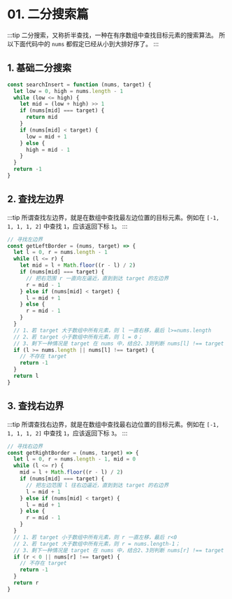 # 01. 二分搜索篇

:::tip
二分搜索，又称折半查找，一种在有序数组中查找目标元素的搜索算法。
所以下面代码中的 `nums` 都假定已经从小到大排好序了。
:::

## 1. 基础二分搜索

```js
const searchInsert = function (nums, target) {
  let low = 0, high = nums.length - 1
  while (low <= high) {
    let mid = (low + high) >> 1
    if (nums[mid] === target) {
      return mid
    }
    if (nums[mid] < target) {
      low = mid + 1
    } else {
      high = mid - 1
    }
  }
  return -1
}
```


## 2. 查找左边界

:::tip
所谓查找左边界，就是在数组中查找最左边位置的目标元素。例如在 `[-1, 1, 1, 1, 2]` 中查找 `1`，应该返回下标 `1`。
:::

```js
// 寻找左边界
const getLeftBorder = (nums, target) => {
  let l = 0, r = nums.length - 1
  while (l <= r) {
    let mid = l + Math.floor((r - l) / 2)
    if (nums[mid] === target) {
      // 把右范围 r 一直向左逼近，直到到达 target 的左边界
      r = mid - 1
    } else if (nums[mid] < target) {
      l = mid + 1
    } else {
      r = mid - 1
    }
  }
  // 1、若 target 大于数组中所有元素，则 l 一直右移，最后 l>=nums.length
  // 2、若 target 小于数组中所有元素，则 l = 0；
  // 3、剩下一种情况是 target 在 nums 中，结合2、3则判断 nums[l] !== target
  if (l >= nums.length || nums[l] !== target) {
    // 不存在 target
    return -1
  }
  return l
}
```

## 3. 查找右边界

:::tip
所谓查找右边界，就是在数组中查找最右边位置的目标元素。例如在 `[-1, 1, 1, 1, 2]` 中查找 `1`，应该返回下标 `3`。
:::

```js
// 寻找右边界
const getRightBorder = (nums, target) => {
  let l = 0, r = nums.length - 1, mid = 0
  while (l <= r) {
    mid = l + Math.floor((r - l) / 2)
    if (nums[mid] === target) {
      // 把左边范围 l 往右边逼近，直到到达 target 的右边界
      l = mid + 1
    } else if (nums[mid] < target) {
      l = mid + 1
    } else {
      r = mid - 1
    }
  }
  // 1、若 target 小于数组中所有元素，则 r 一直左移，最后 r<0
  // 2、若 target 大于数组中所有元素，则 r = nums.length-1；
  // 3、剩下一种情况是 target 在 nums 中，结合2、3则判断 nums[r] !== target
  if (r < 0 || nums[r] !== target) {
    // 不存在 target
    return -1
  }
  return r
}
```